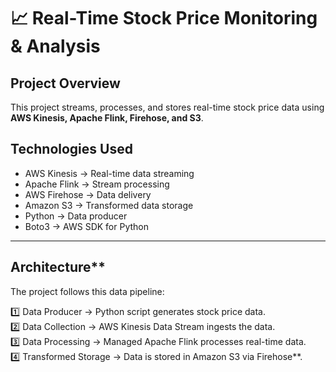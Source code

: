 # 📈 Real-Time Stock Price Monitoring & Analysis

## Project Overview  
This project streams, processes, and stores real-time stock price data using **AWS Kinesis, Apache Flink, Firehose, and S3**.  

## Technologies Used
- AWS Kinesis → Real-time data streaming  
- Apache Flink → Stream processing  
- AWS Firehose → Data delivery  
- Amazon S3 → Transformed data storage  
- Python → Data producer  
- Boto3 → AWS SDK for Python  

---

## Architecture**
The project follows this data pipeline:  

1️⃣ Data Producer → Python script generates stock price data.  
2️⃣ Data Collection → AWS Kinesis Data Stream ingests the data.  
3️⃣ Data Processing → Managed Apache Flink processes real-time data.  
4️⃣ Transformed Storage → Data is stored in Amazon S3 via Firehose**.  

